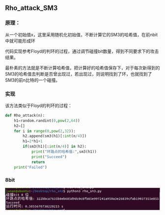 ## Rho_attack_SM3

### **原理**：

从一个初始值x，这里采用随机化初始值，不断计算它的SM3的哈希值，在前nbit中就可能形成环

代码实现参考Floyd的判环的过程，通过调节碰撞bit数量，得到不同要求下的攻击结果。

最朴素的方法就是不断计算哈希值，把计算好的哈希值保存下，对于每次新得到的SM3的哈希值去判断是否曾出现过，若出现过，则说明找到了环，也就找到了SM3的前n比特的一个碰撞。

### **实现**

该方法类似于Floyd的判环的过程：

```python
def Rho_attack(n):
    h1=random.randint(0,pow(2,64))
    h2=[]
    for i in range(0,pow(2,32)):
        h2.append(sm3(h1)[:int(n/4)])
        h1=2*h1+1
        if(sm3(h1)[:int(n/4)] in h2):
            print("环路点的哈希值:",sm3(h1))
            print("Succeed")
            return
    print("Failed")
```

### 8bit

![](https://github.com/lunan0320/Crypto_projects/blob/main/4.Rho_method_of_reduced_SM3/8bit.png)
